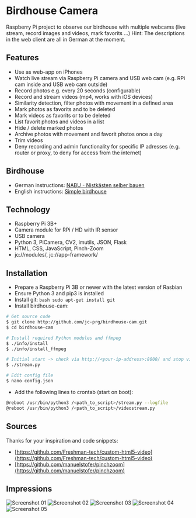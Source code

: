 # Birdhouse Camera

Raspberry Pi project to observe our birdhouse with multiple webcams (live stream, record images and videos, mark favorits ...)
Hint: The descriptions in the web client are all in German at the moment.

## Features

* Use as web-app on iPhones
* Watch live stream via Raspberry Pi camera and USB web cam (e.g. RPi cam inside and USB web cam outside)
* Record photos e.g. every 20 seconds (configurable)
* Record and stream videos (mp4, works with iOS devices)
* Similarity detection, filter photos with movement in a defined area
* Mark photos as favorits and to be deleted
* Mark videos as favorits or to be deleted
* List favorit photos and videos in a list
* Hide / delete marked photos
* Archive photos with movement and favorit photos once a day
* Trim videos
* Deny recording and admin functionality for specific IP adresses (e.g. router or proxy, to deny for access from the internet)

## Birdhouse

* German instructions: [NABU - Nistkästen selber bauen](https://www.nabu.de/tiere-und-pflanzen/voegel/helfen/nistkaesten/index.html)
* English instructions: [Simple birdhouse](https://suncatcherstudio.com/birds/birdhouse-plans-simple/)

## Technology

* Raspberry Pi 3B+
* Camera module for RPi / HD with IR sensor
* USB camera
* Python 3, PiCamera, CV2, imutils, JSON, Flask
* HTML, CSS, JavaScript, Pinch-Zoom
* jc://modules/, jc://app-framework/

## Installation

* Prepare a Raspberry Pi 3B or newer with the latest version of Rasbian
* Ensure Python 3 and pip3 is installed
* Install git: ```bash sudo apt-get install git ```
* Install birdhouse-cam:
```bash 
# Get source code
$ git clone http://github.com/jc-prg/birdhouse-cam.git
$ cd birdhouse-cam

# Install required Python modules and ffmpeg
$ ./info/install
$ ./info/install_ffmpeg

# Initial start -> check via http://<your-ip-address>:8000/ and stop via <Ctrl>+<C>
$ ./stream.py

# Edit config file
$ nano config.json
```
* Add the following lines to crontab (start on boot):
```bash 
@reboot /usr/bin/python3 /<path_to_script>/stream.py --logfile
@reboot /usr/bin/python3 /<path_to_script>/videostream.py
```

## Sources

Thanks for your inspiration and code snippets:

* [https://github.com/Freshman-tech/custom-html5-video](https://github.com/Freshman-tech/custom-html5-video)
* [https://github.com/manuelstofer/pinchzoom](https://github.com/manuelstofer/pinchzoom)

## Impressions
![Screenshot 01](info/screenshot_06.png)
![Screenshot 02](info/screenshot_07.png)
![Screenshot 03](info/screenshot_08.png)
![Screenshot 04](info/screenshot_09.png)
![Screenshot 05](info/screenshot_10.png)

